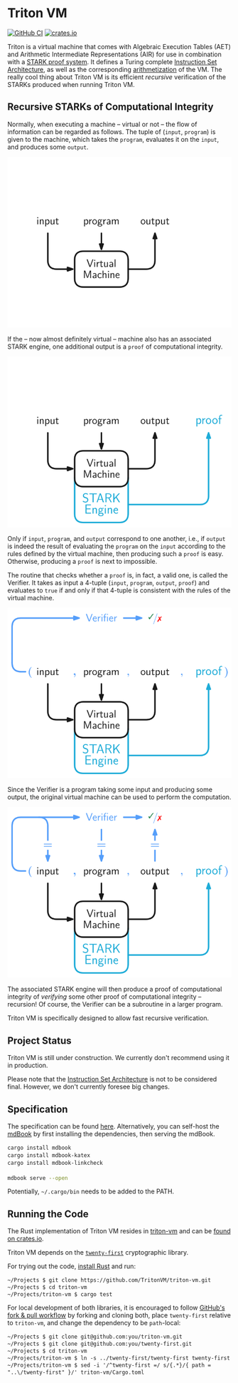 # Triton VM

[![GitHub CI](https://github.com/TritonVM/triton-vm/actions/workflows/main.yml/badge.svg)](https://github.com/TritonVM/triton-vm/actions)
[![crates.io](https://img.shields.io/crates/v/triton-vm.svg)](https://crates.io/crates/triton-vm)

Triton is a virtual machine that comes with Algebraic Execution Tables (AET) and Arithmetic Intermediate Representations (AIR) for use in combination with a [STARK proof system](https://neptune.cash/learn/stark-anatomy/).
It defines a Turing complete [Instruction Set Architecture](https://triton-vm.org/spec/isa.md), as well as the corresponding [arithmetization](https://triton-vm.org/spec/arithmetization.md) of the VM.
The really cool thing about Triton VM is its efficient _recursive_ verification of the STARKs produced when running Triton VM.

## Recursive STARKs of Computational Integrity

Normally, when executing a machine – virtual or not – the flow of information can be regarded as follows.
The tuple of (`input`, `program`) is given to the machine, which takes the `program`, evaluates it on the `input`, and produces some `output`.

![](./specification/src/img/recursive-1.svg)

If the – now almost definitely virtual – machine also has an associated STARK engine, one additional output is a `proof` of computational integrity.

![](./specification/src/img/recursive-2.svg)

Only if `input`, `program`, and `output` correspond to one another, i.e., if `output` is indeed the result of evaluating the `program` on the `input` according to the rules defined by the virtual machine, then producing such a `proof` is easy.
Otherwise, producing a `proof` is next to impossible.

The routine that checks whether a `proof` is, in fact, a valid one, is called the Verifier.
It takes as input a 4-tuple (`input`, `program`, `output`, `proof`) and evaluates to `true` if and only if that 4-tuple is consistent with the rules of the virtual machine.

![](./specification/src/img/recursive-3.svg)

Since the Verifier is a program taking some input and producing some output, the original virtual machine can be used to perform the computation.

![](./specification/src/img/recursive-4.svg)

The associated STARK engine will then produce a proof of computational integrity of _verifying_ some other proof of computational integrity – recursion!
Of course, the Verifier can be a subroutine in a larger program.

Triton VM is specifically designed to allow fast recursive verification.

## Project Status

Triton VM is still under construction.
We currently don't recommend using it in production.

Please note that the [Instruction Set Architecture](https://triton-vm.org/spec/isa.md) is not to be considered final.
However, we don't currently foresee big changes.

## Specification

The specification can be found [here](https://triton-vm.org/spec/).
Alternatively, you can self-host the [mdBook](https://rust-lang.github.io/mdBook/) by first installing the dependencies, then serving the mdBook.

```sh
cargo install mdbook
cargo install mdbook-katex
cargo install mdbook-linkcheck

mdbook serve --open
```

Potentially, `~/.cargo/bin` needs to be added to the PATH.

## Running the Code

The Rust implementation of Triton VM resides in [triton-vm](./triton-vm) and can be [found on crates.io](https://crates.io/crates/triton-vm).

Triton VM depends on the [`twenty-first`](https://crates.io/crates/twenty-first) cryptographic library.

For trying out the code, [install Rust](https://www.rust-lang.org/tools/install) and run:

```
~/Projects $ git clone https://github.com/TritonVM/triton-vm.git
~/Projects $ cd triton-vm
~/Projects/triton-vm $ cargo test
```

For local development of both libraries, it is encouraged to follow [GitHub's fork & pull workflow][gh-fap] by forking and cloning both, place `twenty-first` relative to `triton-vm`, and change the dependency to be `path`-local:

[gh-fap]: https://reflectoring.io/github-fork-and-pull/

```
~/Projects $ git clone git@github.com:you/triton-vm.git
~/Projects $ git clone git@github.com:you/twenty-first.git
~/Projects $ cd triton-vm
~/Projects/triton-vm $ ln -s ../twenty-first/twenty-first twenty-first
~/Projects/triton-vm $ sed -i '/^twenty-first =/ s/{.*}/{ path = "..\/twenty-first" }/' triton-vm/Cargo.toml 
```
